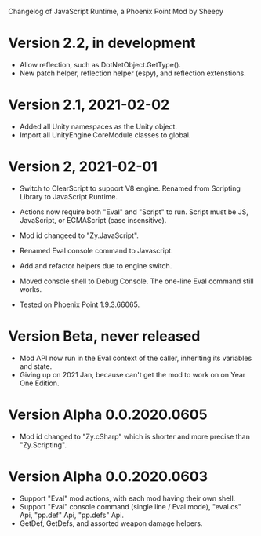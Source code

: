 Changelog of JavaScript Runtime, a Phoenix Point Mod by Sheepy

# Version 2.2, in development

* Allow reflection, such as DotNetObject.GetType().
* New patch helper, reflection helper (espy), and reflection extenstions.

# Version 2.1, 2021-02-02

* Added all Unity namespaces as the Unity object.
* Import all UnityEngine.CoreModule classes to global.

# Version 2, 2021-02-01

* Switch to ClearScript to support V8 engine.  Renamed from Scripting Library to JavaScript Runtime.
* Actions now require both "Eval" and "Script" to run. Script must be JS, JavaScript, or ECMAScript (case insensitive).
* Mod id changeed to "Zy.JavaScript".
* Renamed Eval console command to Javascript.

* Add and refactor helpers due to engine switch.
* Moved console shell to Debug Console.  The one-line Eval command still works.
* Tested on Phoenix Point 1.9.3.66065.

# Version Beta, never released

* Mod API now run in the Eval context of the caller, inheriting its variables and state.
* Giving up on 2021 Jan, because can't get the mod to work on on Year One Edition.

# Version Alpha 0.0.2020.0605

* Mod id changed to "Zy.cSharp" which is shorter and more precise than "Zy.Scripting".

# Version Alpha 0.0.2020.0603

* Support "Eval" mod actions, with each mod having their own shell.
* Support "Eval" console command (single line / Eval mode), "eval.cs" Api, "pp.def" Api, "pp.defs" Api.
* GetDef, GetDefs, and assorted weapon damage helpers.